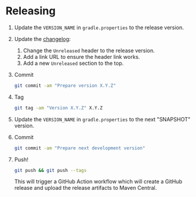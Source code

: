 # Releasing

1. Update the `VERSION_NAME` in `gradle.properties` to the release version.

2. Update the [changelog](src/docs/changes/README.md):
   1. Change the `Unreleased` header to the release version.
   2. Add a link URL to ensure the header link works.
   3. Add a new `Unreleased` section to the top.

3. Commit

   ```sh
   git commit -am "Prepare version X.Y.Z"
   ```

4. Tag

   ```sh
   git tag -am "Version X.Y.Z" X.Y.Z
   ```

5. Update the `VERSION_NAME` in `gradle.properties` to the next "SNAPSHOT" version.

6. Commit

   ```sh
   git commit -am "Prepare next development version"
   ```

7. Push!

   ```sh
   git push && git push --tags
   ```

   This will trigger a GitHub Action workflow which will create a GitHub release and upload the
   release artifacts to Maven Central.
